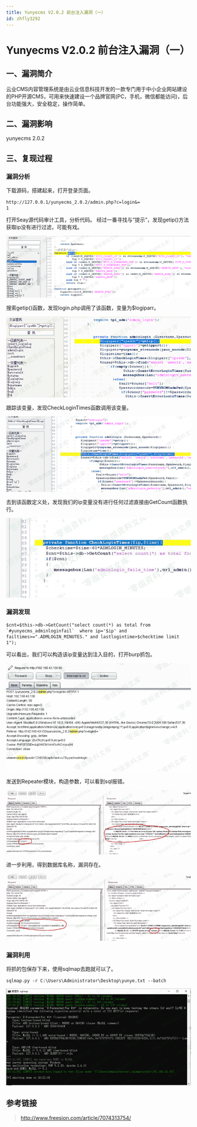 ```yaml
---
title: Yunyecms V2.0.2 前台注入漏洞（一）
id: zhfly3292
---
```


# Yunyecms V2.0.2 前台注入漏洞（一）

## 一、漏洞简介

云业CMS内容管理系统是由云业信息科技开发的一款专门用于中小企业网站建设的PHP开源CMS，可用来快速建设一个品牌官网(PC，手机，微信都能访问)，后台功能强大，安全稳定，操作简单。

## 二、漏洞影响

yunyecms 2.0.2

## 三、复现过程

### 漏洞分析

下载源码，搭建起来，打开登录页面。

```
http://127.0.0.1/yunyecms_2.0.2/admin.php?c=login&=
1 
```

打开Seay源代码审计工具，分析代码。
经过一番寻找与“提示”，发现getip()方法获取ip没有进行过滤，可能有戏。

![image](../img/4ff3afee422abb6885fe10d9c245220e.png)

搜索getip()函数，发现login.php调用了该函数，变量为$logiparr。

![image](../img/dd8e2008daa9e9c2de7b07c2682cdfb4.png)

跟踪该变量，发现CheckLoginTimes函数调用该变量。

![image](../img/bc313bc2e149d8bf0c26b6fa9fc09108.png)

去到该函数定义处，发现我们的ip变量没有进行任何过滤直接由GetCount函数执行。

![image](../img/4c226c9691032aab76bde61325b5ff04.png)

### 漏洞发现

```
$cnt=$this->db->GetCount("select count(*) as total from `#yunyecms_adminloginfail`  where ip='$ip' and failtimes>=".ADMLOGIN_MINUTES." and lastlogintime>$checktime limit 1"); 
```

可以看出，我们可以构造该ip变量达到注入目的，打开burp抓包。

![image](../img/05a5f7b19e86763c8b718b0a4696bc5d.png)

发送到Repeater模块，构造参数，可以看到sql报错。

![image](../img/dc3026451810703b22e84677c339a2be.png)

进一步利用，得到数据库名称，漏洞存在。

![image](../img/68a9679f21af8191c6cc25def0671182.png)

### 漏洞利用

将抓的包保存下来，使用sqlmap去跑就可以了。

```
sqlmap.py -r C:\Users\Administrator\Desktop\yunye.txt --batch 
```

![image](../img/daeb5197043168067da1f8e35b52f6ed.png)

## 参考链接

> http://www.freesion.com/article/7074313754/